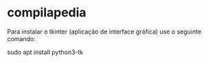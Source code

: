 # compilapedia
Para instalar o tkinter (aplicação de interface gráfica) use o seguinte comando: 

sudo apt install python3-tk

<!--
NOME [DONE]
ARTIGO [DONE]
VERBO [DONE]
SEPARADORES
FINAL
ADJETIVO
GERAL
-->